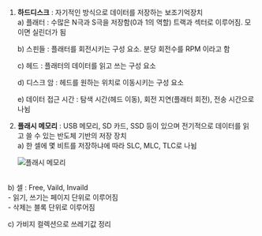 1. **하드디스크** : 자기적인 방식으로 데이터를 저장하는 보조기억장치<br>
   a) 플래터    :  수많은 N극과 S극을 저장함(0과 1의 역할) 트랙과 섹터로 이루어짐. 모이면 실린더가 됨<br>

   b) 스핀들    : 플래터를 회전시키는 구성 요소. 분당 회전수를 RPM 이라고 함<br>

   c) 헤드      : 플래터의 데이터를 읽고 쓰는 구성 요소<br>

   d) 디스크 암 : 헤드를 원하는 위치로 이동시키는 구성 요소<br>

   e) 데이터 접근 시간 : 탐색 시간(헤드 이동), 회전 지연(플래터 회전), 전송 시간으로 나뉨 <br>

2. **플래시 메모리** : USB 메모리, SD 카드, SSD 등이 있으며 전기적으로 데이터를 읽고 쓸 수 있는 반도체 기반의 저장 장치<br>
   a) 한 셀에 몇 비트를 저장하냐에 따라 SLC, MLC, TLC로 나뉨<br>
   
      ![플래시 메모리](https://github.com/JAMONG08/WIL/blob/mk/2023/WEEK_05/%F0%9F%8D%87/%ED%94%8C%EB%9E%98%EC%8B%9C%20%EB%A9%94%EB%AA%A8%EB%A6%AC.png)<br><br>

​	  b) 셀 : Free, Vaild, Invaild<br>
  ​	- 읽기, 쓰기는 페이지 단위로 이루어짐<br>
​	  	- 삭제는 블록 단위로 이루어짐<br>

  ​	c) 가비지 컬렉션으로 쓰레기값 정리<br>

